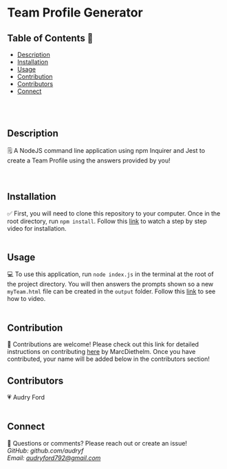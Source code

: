 # Team Profile Generator

## Table of Contents 👀<br>
- [Description](#description)
- [Installation](#installation)
- [Usage](#usage)
- [Contribution](#contribution)
- [Contributors](#contributors)
- [Connect](#connect)
<br>
<br>

## Description
🗒
A NodeJS command line application using npm Inquirer and Jest to create a Team Profile using the answers provided by you!  
<br>
<br>

## Installation
✅
First, you will need to clone this repository to your computer. Once in the root directory, run  `npm install`. Follow this [link](https://drive.google.com/file/d/1PR9M0HnFXLToswOeTWrMLYKuR_B_2FHb/view) to watch a step by step video for installation.
<br>
<br>

## Usage
💻
To use this application, run  `node index.js` in the terminal at the root of the project directory. You will then answers the prompts shown so a new `myTeam.html` file can be created in the `output` folder. Follow this [link](https://drive.google.com/file/d/1klERvaX95argNS7heJ26rqfRw2Yf8vSo/view) to see how to video.
<br>
<br>

## Contribution
👥
Contributions are welcome! Please check out this link for detailed instructions on contributing [here](https://github.com/MarcDiethelm/contributing/blob/master/README.md) by MarcDiethelm. Once you have contributed, your name will be added below in the contributors section!
<br>

## Contributors
💗
Audry Ford 
<br>
<br>

## Connect
📧
Questions or comments? Please reach out or create an issue!
<br>
*GitHub: github.com/audryf*<br>
*Email: audryford792@gmail.com*

